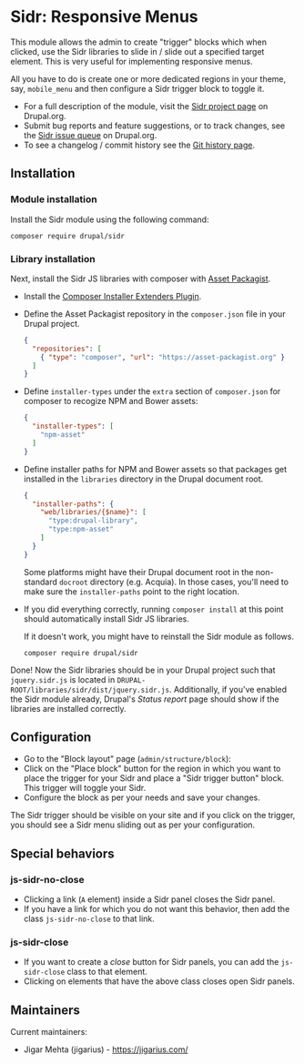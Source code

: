 # Sidr: Responsive Menus

This module allows the admin to create "trigger" blocks which when clicked, use
the Sidr libraries to slide in / slide out a specified target element. This is
very useful for implementing responsive menus.

All you have to do is create one or more dedicated regions in your theme, say,
`mobile_menu` and then configure a Sidr trigger block to toggle it.

  * For a full description of the module, visit the
    [Sidr project page](https://www.drupal.org/project/sidr) on Drupal.org.
  * Submit bug reports and feature suggestions, or to track changes, see the
    [Sidr issue queue](https://www.drupal.org/project/issues/search/sidr) on
    Drupal.org.
  * To see a changelog / commit history see the
    [Git history page](https://git.drupalcode.org/project/sidr/commits).

## Installation

### Module installation

Install the Sidr module using the following command:
  ```
  composer require drupal/sidr
  ```

### Library installation

Next, install the Sidr JS libraries with composer with
[Asset Packagist](https://asset-packagist.org/).

  * Install the [Composer Installer Extenders Plugin](https://github.com/oomphinc/composer-installers-extender).
  * Define the Asset Packagist repository in the `composer.json` file in your
    Drupal project.
    ```json
    {
      "repositories": [
        { "type": "composer", "url": "https://asset-packagist.org" }
      ]
    }
    ```
  * Define `installer-types` under the `extra` section of `composer.json`
    for composer to recogize NPM and Bower assets:
    ```json
    {
      "installer-types": [
        "npm-asset"
      ]
    }
    ```
  * Define installer paths for NPM and Bower assets so that packages get
    installed in the `libraries` directory in the Drupal document root.
    ```json
    {
      "installer-paths": {
        "web/libraries/{$name}": [
          "type:drupal-library",
          "type:npm-asset"
        ]
      }
    }
    ```
    Some platforms might have their Drupal document root in the non-standard
    `docroot` directory (e.g. Acquia). In those cases, you'll need to make
    sure the `installer-paths` point to the right location.
  * If you did everything correctly, running `composer install` at this point
    should automatically install Sidr JS libraries.

    If it doesn't work, you might have to reinstall the Sidr module as follows.
    ```
    composer require drupal/sidr
    ```

Done! Now the Sidr libraries should be in your Drupal project such that
`jquery.sidr.js` is located in `DRUPAL-ROOT/libraries/sidr/dist/jquery.sidr.js`.
Additionally, if you've enabled the Sidr module already, Drupal's *Status
report* page should show if the libraries are installed correctly.

## Configuration

  * Go to the "Block layout" page (`admin/structure/block`):
  * Click on the "Place block" button for the region in which you want to
    place the trigger for your Sidr and place a "Sidr trigger button" block.
    This trigger will toggle your Sidr.
  * Configure the block as per your needs and save your changes.

The Sidr trigger should be visible on your site and if you click on the
trigger, you should see a Sidr menu sliding out as per your configuration.

## Special behaviors

### js-sidr-no-close

  * Clicking a link (`A` element) inside a Sidr panel closes the Sidr panel.
  * If you have a link for which you do not want this behavior, then add the
    class `js-sidr-no-close` to that link.

### js-sidr-close

  * If you want to create a *close* button for Sidr panels, you can add the
    `js-sidr-close` class to that element.
  * Clicking on elements that have the above class closes open Sidr panels.

## Maintainers

Current maintainers:

  * Jigar Mehta (jigarius) - https://jigarius.com/
